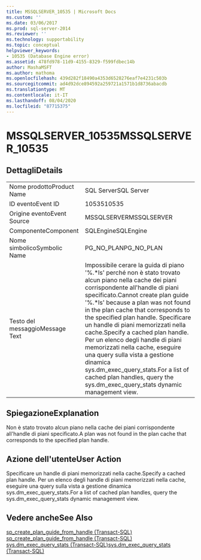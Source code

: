 ```yaml
---
title: MSSQLSERVER_10535 | Microsoft Docs
ms.custom: ''
ms.date: 03/06/2017
ms.prod: sql-server-2014
ms.reviewer: ''
ms.technology: supportability
ms.topic: conceptual
helpviewer_keywords:
- 10535 (Database Engine error)
ms.assetid: 478fd978-11d9-4155-8329-f599fdbec14b
author: MashaMSFT
ms.author: mathoma
ms.openlocfilehash: 439d282f18490a4353d6528276eaf7e4231c503b
ms.sourcegitcommit: ad4d92dce894592a259721a1571b1d8736abacdb
ms.translationtype: MT
ms.contentlocale: it-IT
ms.lasthandoff: 08/04/2020
ms.locfileid: "87715375"
---
```

# <a name="mssqlserver_10535"></a><span data-ttu-id="3abea-102">MSSQLSERVER_10535</span><span class="sxs-lookup"><span data-stu-id="3abea-102">MSSQLSERVER_10535</span></span>
    
## <a name="details"></a><span data-ttu-id="3abea-103">Dettagli</span><span class="sxs-lookup"><span data-stu-id="3abea-103">Details</span></span>  
  
|||  
|-|-|  
|<span data-ttu-id="3abea-104">Nome prodotto</span><span class="sxs-lookup"><span data-stu-id="3abea-104">Product Name</span></span>|<span data-ttu-id="3abea-105">SQL Server</span><span class="sxs-lookup"><span data-stu-id="3abea-105">SQL Server</span></span>|  
|<span data-ttu-id="3abea-106">ID evento</span><span class="sxs-lookup"><span data-stu-id="3abea-106">Event ID</span></span>|<span data-ttu-id="3abea-107">10535</span><span class="sxs-lookup"><span data-stu-id="3abea-107">10535</span></span>|  
|<span data-ttu-id="3abea-108">Origine evento</span><span class="sxs-lookup"><span data-stu-id="3abea-108">Event Source</span></span>|<span data-ttu-id="3abea-109">MSSQLSERVER</span><span class="sxs-lookup"><span data-stu-id="3abea-109">MSSQLSERVER</span></span>|  
|<span data-ttu-id="3abea-110">Componente</span><span class="sxs-lookup"><span data-stu-id="3abea-110">Component</span></span>|<span data-ttu-id="3abea-111">SQLEngine</span><span class="sxs-lookup"><span data-stu-id="3abea-111">SQLEngine</span></span>|  
|<span data-ttu-id="3abea-112">Nome simbolico</span><span class="sxs-lookup"><span data-stu-id="3abea-112">Symbolic Name</span></span>|<span data-ttu-id="3abea-113">PG_NO_PLAN</span><span class="sxs-lookup"><span data-stu-id="3abea-113">PG_NO_PLAN</span></span>|  
|<span data-ttu-id="3abea-114">Testo del messaggio</span><span class="sxs-lookup"><span data-stu-id="3abea-114">Message Text</span></span>|<span data-ttu-id="3abea-115">Impossibile cerare la guida di piano '%.\*ls' perché non è stato trovato alcun piano nella cache dei piani corrispondente all'handle di piani specificato.</span><span class="sxs-lookup"><span data-stu-id="3abea-115">Cannot create plan guide '%.\*ls' because a plan was not found in the plan cache that corresponds to the specified plan handle.</span></span> <span data-ttu-id="3abea-116">Specificare un handle di piani memorizzati nella cache.</span><span class="sxs-lookup"><span data-stu-id="3abea-116">Specify a cached plan handle.</span></span> <span data-ttu-id="3abea-117">Per un elenco degli handle di piani memorizzati nella cache, eseguire una query sulla vista a gestione dinamica sys.dm_exec_query_stats.</span><span class="sxs-lookup"><span data-stu-id="3abea-117">For a list of cached plan handles, query the sys.dm_exec_query_stats dynamic management view.</span></span>|  
  
## <a name="explanation"></a><span data-ttu-id="3abea-118">Spiegazione</span><span class="sxs-lookup"><span data-stu-id="3abea-118">Explanation</span></span>  
 <span data-ttu-id="3abea-119">Non è stato trovato alcun piano nella cache dei piani corrispondente all'handle di piani specificato.</span><span class="sxs-lookup"><span data-stu-id="3abea-119">A plan was not found in the plan cache that corresponds to the specified plan handle.</span></span>  
  
## <a name="user-action"></a><span data-ttu-id="3abea-120">Azione dell'utente</span><span class="sxs-lookup"><span data-stu-id="3abea-120">User Action</span></span>  
 <span data-ttu-id="3abea-121">Specificare un handle di piani memorizzati nella cache.</span><span class="sxs-lookup"><span data-stu-id="3abea-121">Specify a cached plan handle.</span></span> <span data-ttu-id="3abea-122">Per un elenco degli handle di piani memorizzati nella cache, eseguire una query sulla vista a gestione dinamica sys.dm_exec_query_stats.</span><span class="sxs-lookup"><span data-stu-id="3abea-122">For a list of cached plan handles, query the sys.dm_exec_query_stats dynamic management view.</span></span>  
  
## <a name="see-also"></a><span data-ttu-id="3abea-123">Vedere anche</span><span class="sxs-lookup"><span data-stu-id="3abea-123">See Also</span></span>  
 <span data-ttu-id="3abea-124">[sp_create_plan_guide_from_handle &#40;Transact-SQL&#41;](/sql/relational-databases/system-stored-procedures/sp-create-plan-guide-from-handle-transact-sql) </span><span class="sxs-lookup"><span data-stu-id="3abea-124">[sp_create_plan_guide_from_handle &#40;Transact-SQL&#41;](/sql/relational-databases/system-stored-procedures/sp-create-plan-guide-from-handle-transact-sql) </span></span>  
 [<span data-ttu-id="3abea-125">sys.dm_exec_query_stats &#40;Transact-SQL&#41;</span><span class="sxs-lookup"><span data-stu-id="3abea-125">sys.dm_exec_query_stats &#40;Transact-SQL&#41;</span></span>](/sql/relational-databases/system-dynamic-management-views/sys-dm-exec-query-stats-transact-sql)  
  
  
